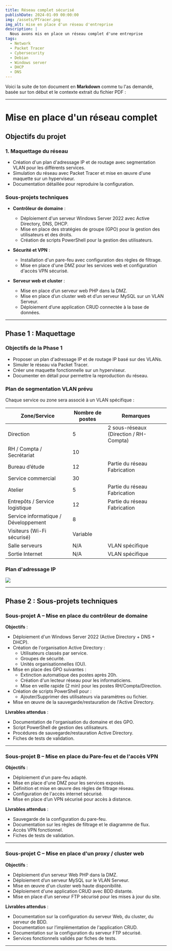```yaml
---
title: Réseau complet sécurisé
publishDate: 2024-01-09 00:00:00
img: /assets/PTracer.png
img_alt: mise en place d'un réseau d'entreprise
description: |
  Nous avons mis en place un réseau complet d'une entreprise
tags:
  - Network
  - Packet Tracer
  - Cybersecurity
  - Debian 
  - Windows server
  - DHCP
  - DNS
---
```


Voici la suite de ton document en **Markdown** comme tu l'as demandé, basée sur ton début et le contexte extrait du fichier PDF :

---

# Mise en place d'un réseau complet

## Objectifs du projet

### 1. Maquettage du réseau

- Création d'un plan d'adressage IP et de routage avec segmentation VLAN pour les différents services.
- Simulation du réseau avec Packet Tracer et mise en œuvre d'une maquette sur un hyperviseur.
- Documentation détaillée pour reproduire la configuration.

### Sous-projets techniques

- **Contrôleur de domaine** :

  - Déploiement d'un serveur Windows Server 2022 avec Active Directory, DNS, DHCP.
  - Mise en place des stratégies de groupe (GPO) pour la gestion des utilisateurs et des droits.
  - Création de scripts PowerShell pour la gestion des utilisateurs.

- **Sécurité et VPN** :

  - Installation d'un pare-feu avec configuration des règles de filtrage.
  - Mise en place d'une DMZ pour les services web et configuration d'accès VPN sécurisé.

- **Serveur web et cluster** :

  - Mise en place d’un serveur web PHP dans la DMZ.
  - Mise en place d’un cluster web et d’un serveur MySQL sur un VLAN Serveur.
  - Déploiement d’une application CRUD connectée à la base de données.

---

## Phase 1 : Maquettage

### Objectifs de la Phase 1

- Proposer un plan d'adressage IP et de routage IP basé sur des VLANs.
- Simuler le réseau via Packet Tracer.
- Créer une maquette fonctionnelle sur un hyperviseur.
- Documenter en détail pour permettre la reproduction du réseau.

### Plan de segmentation VLAN prévu

Chaque service ou zone sera associé à un VLAN spécifique :

| Zone/Service                         | Nombre de postes | Remarques                              |
| ------------------------------------ | ---------------- | -------------------------------------- |
| Direction                            | 5                | 2 sous-réseaux (Direction / RH-Compta) |
| RH / Compta / Secrétariat            | 10               |                                        |
| Bureau d’étude                       | 12               | Partie du réseau Fabrication           |
| Service commercial                   | 30               |                                        |
| Atelier                              | 5                | Partie du réseau Fabrication           |
| Entrepôts / Service logistique       | 12               | Partie du réseau Fabrication           |
| Service informatique / Développement | 8                |                                        |
| Visiteurs (Wi-Fi sécurisé)           | Variable         |                                        |
| Salle serveurs                       | N/A              | VLAN spécifique                        |
| Sortie Internet                      | N/A              | VLAN spécifique                        |

### Plan d'adressage IP

![](/assets/livrables/adressage.png)

---

## Phase 2 : Sous-projets techniques

### Sous-projet A – Mise en place du contrôleur de domaine

**Objectifs** :
- Déploiement d'un Windows Server 2022 (Active Directory + DNS + DHCP).
- Création de l'organisation Active Directory :
  - Utilisateurs classés par service.
  - Groupes de sécurité.
  - Unités organisationnelles (OU).
- Mise en place des GPO suivantes :
  - Extinction automatique des postes après 20h.
  - Création d'un lecteur réseau pour les informaticiens.
  - Mise en veille rapide (2 min) pour les postes RH/Compta/Direction.
- Création de scripts PowerShell pour :
  - Ajouter/Supprimer des utilisateurs via paramètres ou fichier.
- Mise en œuvre de la sauvegarde/restauration de l'Active Directory.

**Livrables attendus** :
- Documentation de l'organisation du domaine et des GPO.
- Script PowerShell de gestion des utilisateurs.
- Procédures de sauvegarde/restauration Active Directory.
- Fiches de tests de validation.

---

### Sous-projet B – Mise en place du Pare-feu et de l'accès VPN

**Objectifs** :
- Déploiement d'un pare-feu adapté.
- Mise en place d'une DMZ pour les services exposés.
- Définition et mise en œuvre des règles de filtrage réseau.
- Configuration de l'accès internet sécurisé.
- Mise en place d’un VPN sécurisé pour accès à distance.

**Livrables attendus** :
- Sauvegarde de la configuration du pare-feu.
- Documentation sur les règles de filtrage et le diagramme de flux.
- Accès VPN fonctionnel.
- Fiches de tests de validation.

---

### Sous-projet C – Mise en place d'un proxy / cluster web

**Objectifs** :
- Déploiement d’un serveur Web PHP dans la DMZ.
- Déploiement d’un serveur MySQL sur le VLAN Serveur.
- Mise en œuvre d'un cluster web haute disponibilité.
- Déploiement d'une application CRUD avec BDD distante.
- Mise en place d’un serveur FTP sécurisé pour les mises à jour du site.

**Livrables attendus** :
- Documentation sur la configuration du serveur Web, du cluster, du serveur de BDD.
- Documentation sur l’implémentation de l'application CRUD.
- Documentation sur la configuration du serveur FTP sécurisé.
- Services fonctionnels validés par fiches de tests.

---
